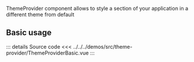 ThemeProvider component allows to style a section of your application in a different theme from default

## Basic usage

<ThemeProviderBasic />

::: details Source code
<<< ../../../demos/src/theme-provider/ThemeProviderBasic.vue
:::
